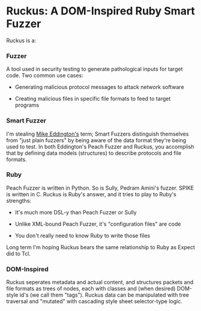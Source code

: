 # Ruckus: A DOM-Inspired Ruby Smart Fuzzer

Ruckus is a:

### Fuzzer

A tool used in security testing to generate pathological inputs for 
target code. Two common use cases:

*	Generating malicious protocol messages to attack network
	software

*	Creating malicious files in specific file formats to feed
	to target programs

### Smart Fuzzer

I'm stealing [Mike Eddington's](http://peachfuzzer.com/) term; 
Smart Fuzzers distinguish themselves from "just plain fuzzers" 
by being aware of the data format they're being used to test. In
both Eddington's Peach Fuzzer and Ruckus, you accomplish that by
defining data models (structures) to describe protocols and file
formats.

### Ruby

Peach Fuzzer is written in Python. So is Sully, Pedram Amini's
fuzzer. SPIKE is written in C. Ruckus is Ruby's answer, and it
tries to play to Ruby's strengths:

*	It's much more DSL-y than Peach Fuzzer or Sully

*	Unlike XML-bound Peach Fuzzer, it's "configuration files"
	are code

*	You don't really need to know Ruby to write those files

Long term I'm hoping Ruckus bears the same relationship to Ruby as
Expect did to Tcl.

### DOM-Inspired

Ruckus seperates metadata and actual content, and structures packets
and file formats as trees of nodes, each with classes and (when desired)
DOM-style id's (we call them "tags"). Ruckus data can be manipulated 
with tree traversal and "mutated" with cascading style sheet selector-type
logic.

